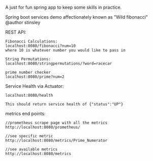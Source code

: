 A just for fun spring app to keep some skills in practice. 

Spring boot services demo affectionately known as "Wild fibonacci"
@author stinsley

REST API: 
    
    Fibonacci Calculations: 
    localhost:8080/fibonacci?num=10 
    where 10 is whatever number you would like to pass in
    
    String Permutations: 
    localhost:8080/stringpermutations/?word=racecar
    
    prime number checker
    localhost:8080/prime?num=2

Service Health via Actuator: 

    localhost:8080/health
    
    This should return service health of {"status":"UP"}

metrics end points:

    //prometheus scrape page with all the metrics
    http://localhost:8080/prometheus/
    
    //see specific metric
    http://localhost:8080/metrics/Prime_Numerator
    
    //see available metrics
    http://localhost:8080/metrics
    
